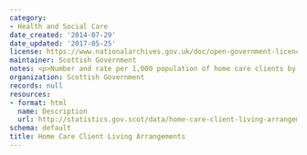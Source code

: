 ```yaml
---
category:
- Health and Social Care
date_created: '2014-07-29'
date_updated: '2017-05-25'
license: https://www.nationalarchives.gov.uk/doc/open-government-licence/version/3/
maintainer: Scottish Government
notes: <p>Number and rate per 1,000 population of home care clients by living arrangement</p>
organization: Scottish Government
records: null
resources:
- format: html
  name: Description
  url: http://statistics.gov.scot/data/home-care-client-living-arrangements
schema: default
title: Home Care Client Living Arrangements
---
```


